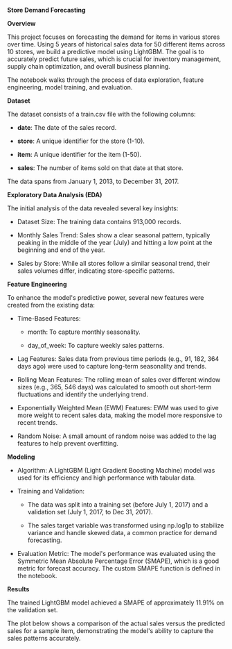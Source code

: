 **Store Demand Forecasting**

**Overview**

This project focuses on forecasting the demand for items in various stores over time. Using 5 years of historical sales data for 50 different items across 10 stores, we build a predictive model using LightGBM. The goal is to accurately predict future sales, which is crucial for inventory management, supply chain optimization, and overall business planning.

The notebook walks through the process of data exploration, feature engineering, model training, and evaluation.

**Dataset**

The dataset consists of a train.csv file with the following columns:

- **date**: The date of the sales record.

- **store**: A unique identifier for the store (1-10).

- **item**: A unique identifier for the item (1-50).

- **sales**: The number of items sold on that date at that store.

The data spans from January 1, 2013, to December 31, 2017.

**Exploratory Data Analysis (EDA)**

The initial analysis of the data revealed several key insights:

- Dataset Size: The training data contains 913,000 records.

- Monthly Sales Trend: Sales show a clear seasonal pattern, typically peaking in the middle of the year (July) and hitting a low point at the beginning and end of the year.

- Sales by Store: While all stores follow a similar seasonal trend, their sales volumes differ, indicating store-specific patterns.

**Feature Engineering**

To enhance the model's predictive power, several new features were created from the existing data:

- Time-Based Features:

  - month: To capture monthly seasonality.

  - day_of_week: To capture weekly sales patterns.

- Lag Features: Sales data from previous time periods (e.g., 91, 182, 364 days ago) were used to capture long-term seasonality and trends.

- Rolling Mean Features: The rolling mean of sales over different window sizes (e.g., 365, 546 days) was calculated to smooth out short-term fluctuations and identify the underlying trend.

- Exponentially Weighted Mean (EWM) Features: EWM was used to give more weight to recent sales data, making the model more responsive to recent trends.

- Random Noise: A small amount of random noise was added to the lag features to help prevent overfitting.

**Modeling**
- Algorithm: A LightGBM (Light Gradient Boosting Machine) model was used for its efficiency and high performance with tabular data.

- Training and Validation:

  - The data was split into a training set (before July 1, 2017) and a validation set (July 1, 2017, to Dec 31, 2017).

  - The sales target variable was transformed using np.log1p to stabilize variance and handle skewed data, a common practice for demand forecasting.

- Evaluation Metric: The model's performance was evaluated using the Symmetric Mean Absolute Percentage Error (SMAPE), which is a good metric for forecast accuracy. The custom SMAPE function is defined in the notebook.

**Results**

The trained LightGBM model achieved a SMAPE of approximately 11.91% on the validation set.

The plot below shows a comparison of the actual sales versus the predicted sales for a sample item, demonstrating the model's ability to capture the sales patterns accurately.

